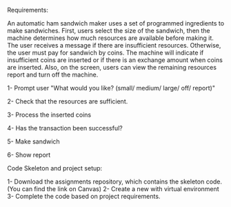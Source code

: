 Requirements:

An automatic ham sandwich maker uses a set of programmed ingredients to make sandwiches. First, users
select the size of the sandwich, then the machine determines how much resources are available before
making it. The user receives a message if there are insufficient resources. Otherwise, the user must pay
for sandwich by coins. The machine will indicate if insufficient coins are inserted or if there is an exchange
amount when coins are inserted. Also, on the screen, users can view the remaining resources report and
turn off the machine.


1- Prompt user "What would you like? (small/ medium/ large/ off/ report)"

2- Check that the resources are sufficient.

3- Process the inserted coins

4- Has the transaction been successful?

5- Make sandwich

6- Show report

Code Skeleton and project setup:

1- Download the assignments repository, which contains the skeleton code. (You can find the link
on Canvas)
2- Create a new with virtual environment
3- Complete the code based on project requirements.
